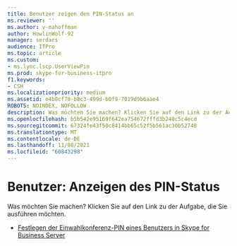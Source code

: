 ```yaml
---
title: Benutzer zeigen den PIN-Status an
ms.reviewer: ''
ms.author: v-mahoffman
author: HowlinWolf-92
manager: serdars
audience: ITPro
ms.topic: article
ms.custom:
- ms.lync.lscp.UserViewPin
ms.prod: skype-for-business-itpro
f1.keywords:
- CSH
ms.localizationpriority: medium
ms.assetid: e4b8cf70-b8c3-499d-b0f9-7019d9b6aae4
ROBOTS: NOINDEX, NOFOLLOW
description: Was möchten Sie machen? Klicken Sie auf den Link zu der Aufgabe, die Sie ausführen möchten.
ms.openlocfilehash: b5b542e95169f642ea754672fffd3b240c5c4ecd
ms.sourcegitcommit: 67324fe43f50c8414bb65c52f5b561ac30b52748
ms.translationtype: MT
ms.contentlocale: de-DE
ms.lasthandoff: 11/08/2021
ms.locfileid: "60843298"
---
```

# <a name="users-view-pin-status"></a>Benutzer: Anzeigen des PIN-Status
 
Was möchten Sie machen? Klicken Sie auf den Link zu der Aufgabe, die Sie ausführen möchten.
  
- [Festlegen der Einwahlkonferenz-PIN eines Benutzers in Skype for Business Server](../../../manage/authentication/set-a-user-s-dial-in-conferencing-pin.md)
    
 

